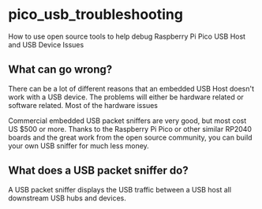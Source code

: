 # pico_usb_troubleshooting
How to use open source tools to help debug Raspberry Pi Pico USB Host and USB Device Issues

## What can go wrong?
There can be a lot of different reasons that an embedded USB Host doesn't work with a USB device.
The problems will either be hardware related or software related. Most of the hardware
issues 

Commercial embedded USB packet sniffers are very good, but most cost US $500 or more. Thanks
to the Raspberry Pi Pico or other similar RP2040 boards and the great work from the open
source community, you can build your own USB sniffer for much less money.



## What does a USB packet sniffer do?
A USB packet sniffer displays the USB traffic between a USB host all downstream USB
hubs and devices.

